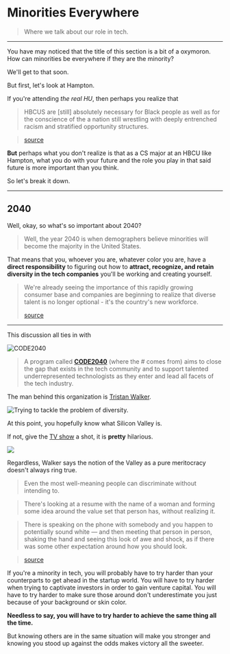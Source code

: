 # Minorities Everywhere

> Where we talk about our role in tech.

---

You have may noticed that the title of this section is a bit of a oxymoron. How can minorities be everywhere if they are the minority?

We'll get to that soon.

But first, let's look at Hampton.

If you're attending *the real HU*,  then perhaps you realize that

> HBCUS are [still] absolutely necessary for Black people as well as for the conscience of the a nation still wrestling with deeply entrenched racism and stratified opportunity structures.

> [source](http://www.ebony.com/news-views/stop-asking-if-hbcus-are-relevant-392#.VPhtFIHF88Y)

**But** perhaps what you don't realize is that as a CS major at an HBCU like Hampton, what you do with your future and the role you play in that said future is more important than you think.

So let's break it down.

---

## 2040

Well, okay, so what's so important about 2040?

> Well, the year 2040 is when demographers believe minorities will become the majority in the United States.

That means that you, whoever you are, whatever color you are, have a **direct responsibility** to figuring out how to **attract, recognize, and retain diversity in the tech companies** you'll be working and creating yourself.

> We're already seeing the importance of this rapidly growing consumer base and companies are beginning to realize that diverse talent is no longer optional - it's the country's new workforce.
>
> [source](http://www.code2040.org/background/)

---

This discussion all ties in with

![CODE2040](https://cdn.evbuc.com/eventlogos/86898779/code2040.jpg)

> A program called [**CODE2040**](http://code2040.org) (where the # comes from) aims to close the gap that exists in the tech community and to support talented underrepresented technologists as they enter and lead all facets of the tech industry.

The man behind this organization is [Tristan Walker](https://twitter.com/tristanwalker).

![Trying to tackle the problem of diversity.](http://rack.0.mshcdn.com/media/ZgkyMDEzLzEwLzIyL2ZjL3RyaXN0YW53YWxrLmFlNmRlLmpwZwpwCXRodW1iCTk1MHg1MzQjCmUJanBn/92032228/1dd/tristan-walker-image.jpg)

At this point, you hopefully know what Silicon Valley is.

If not, give the [TV show](http://en.wikipedia.org/wiki/Silicon_Valley_%28TV_series%29) a shot, it is **pretty** hilarious.

![](http://upload.wikimedia.org/wikipedia/en/3/33/Silicon_valley_title.png)

Regardless, Walker says the notion of the Valley as a pure meritocracy doesn't always ring true.

> Even the most well-meaning people can discriminate without intending to.

> There's looking at a resume with the name of a woman and forming some idea around the value set that person has, without realizing it.

> There is speaking on the phone with somebody and you happen to potentially sound white — and then meeting that person in person, shaking the hand and seeing this look of awe and shock, as if there was some other expectation around how you should look.

> [source](http://www.npr.org/blogs/codeswitch/2013/11/07/243783500/meet-the-entrepreneur-who-wants-to-change-silicon-valley)

If you're a minority in tech, you will probably have to try harder than your counterparts to get ahead in the startup world. You will have to try harder when trying to captivate investors in order to gain venture capital. You will have to try harder to make sure those around don't underestimate you just because of your background or skin color.

**Needless to say, you will have to try harder to achieve the same thing all the time.**

But knowing others are in the same situation will make you stronger and knowing you stood up against the odds makes victory all the sweeter.
